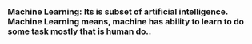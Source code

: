
### Machine Learning: Its is subset of artificial intelligence. Machine Learning means, machine has ability to learn to do some task mostly that is human do..

